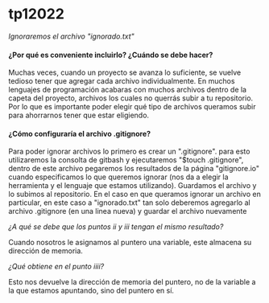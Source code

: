 # tp12022

_Ignoraremos el archivo "ignorado.txt"_

#### ¿Por qué es conveniente incluirlo? ¿Cuándo se debe hacer?
Muchas veces, cuando un proyecto se avanza lo suficiente, se vuelve tedioso tener que agregar cada archivo individualmente.
En muchos lenguajes de programación acabaras con muchos archivos dentro de la capeta del proyecto, archivos los cuales no querrás subir a tu repositorio. Por lo que es importante poder elegir qué tipo de archivos queramos subir para ahorrarnos tener que estar eligiendo.

#### ¿Cómo configuraría el archivo .gitignore?

Para poder ignorar archivos lo primero es crear un ".gitignore". para esto utilizaremos la consolta de gitbash y ejecutaremos "$touch .gitignore", dentro de este archivo pegaremos los resultados de la página "gitignore.io" cuando especificamos lo que queremos ignorar (nos da a elegir la herramienta y el lenguaje que estamos utilizando). Guardamos el archivo y lo subimos al repositorio.
En el caso en que queramos ignorar un archivo en particular, en este caso a "ignorado.txt" tan solo deberemos agregarlo al archivo .gitignore (en una linea nueva) y guardar el archivo nuevamente 

_¿A qué se debe que los puntos ii y iii tengan el mismo resultado?_

Cuando nosotros le asignamos al puntero una variable, este almacena su dirección de memoria. 

_¿Qué obtiene en el punto iiii?_

Esto nos devuelve la dirección de memoria del puntero, no de la variable a la que estamos apuntando, sino del puntero en sí. 
